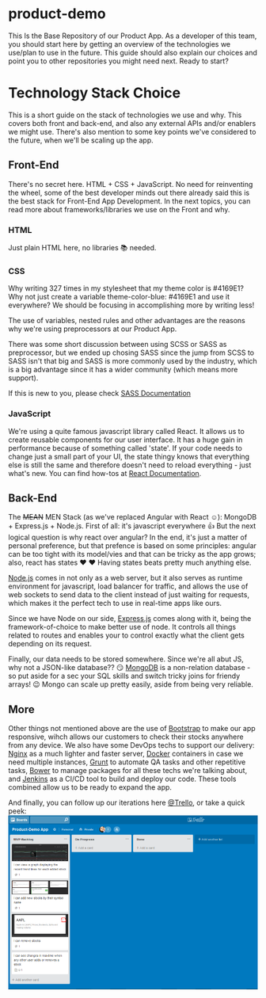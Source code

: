 # product-demo
This Is the Base Repository of our Product App. As a developer of this team, you should start here by getting an overview of the technologies we use/plan to use in the future. This guide should also explain our choices and point you to other repositories you might need next. Ready to start?

# Technology Stack Choice #

This is a short guide on the stack of technologies we use and why. This covers both front and back-end, and also any external APIs and/or enablers we might use. There's also mention to some key points we've considered to the future, when we'll be scaling up the app.

## Front-End ##

There's no secret here. HTML + CSS + JavaScript. No need for reinventing the wheel, some of the best developer minds out there already said this is the best stack for Front-End App Development. In the next topics, you can read more about frameworks/libraries we use on the Front and why.

### HTML ###

<!DOCTYPE html>
Just plain HTML here, no libraries :books: needed. 

### CSS ###

Why writing 327 times in my stylesheet that my theme color is #4169E1? Why not just create a variable theme-color-blue: #4169E1 and use it everywhere? We should be focusing in accomplishing more by writing less!

The use of variables, nested rules and other advantages are the reasons why we're using preprocessors at our Product App.

There was some short discussion between using SCSS or SASS as preprocessor, but we ended up chosing SASS since the jump from SCSS to SASS isn't that big and SASS is more commonly used by the industry, which is a big advantage since it has a wider community (which means more support). 

If this is new to you, please check [SASS Documentation](https://sass-lang.com/documentation/file.SASS_REFERENCE.html) 

### JavaScript ###

We're using a quite famous javascript library called React. It allows us to create reusable components for our user interface. It has a huge gain in performance because of something called 'state'. If your code needs to change just a small part of your UI, the state thingy knows that everything else is still the same and therefore doesn't need to reload everything - just what's new. You can find how-tos at [React Documentation](https://reactjs.org/docs/getting-started.html).

## Back-End ##

The ~~MEAN~~ MEN Stack (as we've replaced Angular with React :relaxed:): MongoDB + Express.js + Node.js. First of all: it's javascript everywhere :thumbsup: But the next logical question is why react over angular? In the end, it's just a matter of personal preference, but that prefence is based on some principles: angular can be too tight with its model/vies and that can be tricky as the app grows; also, react has states :heart: :heart: Having states beats pretty much anything else.

[Node.js](https://nginx.org/en/docs/) comes in not only as a web server, but it also serves as runtime environment for javascript, load balancer for traffic, and allows the use of web sockets to send data to the client instead of just waiting for requests, which makes it the perfect tech to use in real-time apps like ours.

Since we have Node on our side, [Express.js](http://expressjs.com/en/guide/routing.html) comes along with it, being the framework-of-choice to make better use of node. It controls all things related to routes and enables your to control exactly what the client gets depending on its request.

Finally, our data needs to be stored somewhere. Since we're all abut JS, why not a JSON-like database?? :smirk:
[MongoDB](https://docs.mongodb.com/manual/introduction/) is a non-relation database - so put aside for a sec your SQL skills and switch tricky joins for friendy arrays! :wink: Mongo can scale up pretty easily, aside from being very reliable.

## More ##

Other things not mentioned above are the use of [Bootstrap](https://getbootstrap.com/docs/4.1/getting-started/contents/) to make our app responsive, wihch allows our customers to check their stocks anywhere from any device. We also have some DevOps techs to support our delivery: [Nginx](https://docs.nginx.com/nginx/admin-guide/installing-nginx/installing-nginx-open-source/?_ga=2.234090782.1697242796.1533827806-1150088802.1533827806) as a much lighter and faster server, [Docker](https://docs.docker.com/get-started/) containers in case we need multiple instances, [Grunt](https://gruntjs.com/getting-started) to automate QA tasks and other repetitive tasks, [Bower](https://bower.io/#getting-started) to manage packages for all these techs we're talking about, and [Jenkins](https://jenkins.io/doc/) as a CI/CD tool to build and deploy our code. These tools combined allow us to be ready to expand the app.

And finally, you can follow up our iterations here [@Trello](https://trello.com/b/IejJoUxi/product-demo-app), or take a quick peek: ![here](print.png)

